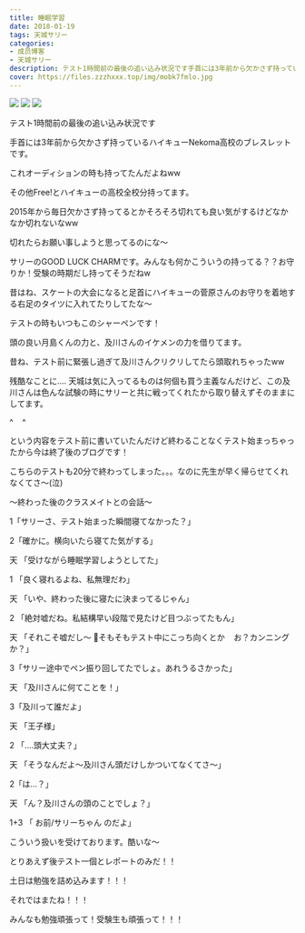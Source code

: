 ```yaml
---
title: 睡眠学習
date: 2018-01-19
tags: 天城サリー
categories: 
- 成员博客
- 天城サリー
description: テスト1時間前の最後の追い込み状況です手首には3年前から欠かさず持っているハイキューNekoma高校のブレスレットです。これオーディションの時も持ってたんだよねwwその他Free!とハイキューの高校全校分持ってま...
cover: https://files.zzzhxxx.top/img/mobk7fmlo.jpg 
---
```

![](https://files.zzzhxxx.top/img/mobk7fmlo.jpg)
![](https://files.zzzhxxx.top/img/mob9Xs4D9.jpg)
![](https://files.zzzhxxx.top/img/mobetxABV.jpg)

テスト1時間前の最後の追い込み状況です



手首には3年前から欠かさず持っているハイキューNekoma高校のブレスレットです。

これオーディションの時も持ってたんだよねww

その他Free!とハイキューの高校全校分持ってます。



2015年から毎日欠かさず持ってるとかそろそろ切れても良い気がするけどなかなか切れないなww

切れたらお願い事しようと思ってるのにな〜

サリーのGOOD LUCK CHARMです。みんなも何かこういうの持ってる？？お守りか！受験の時期だし持ってそうだねw

昔はね、スケートの大会になると足首にハイキューの菅原さんのお守りを着地する右足のタイツに入れてたりしてたな〜

テストの時もいつもこのシャーペンです！



頭の良い月島くんの力と、及川さんのイケメンの力を借りてます。

昔ね、テスト前に緊張し過ぎて及川さんクリクリしてたら頭取れちゃったww

残酷なことに.... 天城は気に入ってるものは何個も買う主義なんだけど、この及川さんは色んな試験の時にサリーと共に戦ってくれたから取り替えずそのままにしてます。

^    ^

という内容をテスト前に書いていたんだけど終わることなくテスト始まっちゃったから今は終了後のブログです！

こちらのテストも20分で終わってしまった。。。なのに先生が早く帰らせてくれなくてさ〜(泣)

〜終わった後のクラスメイトとの会話〜

1「サリーさ、テスト始まった瞬間寝てなかった？」

2「確かに。横向いたら寝てた気がする」

天 「受けながら睡眠学習しようとしてた」

1 「良く寝れるよね、私無理だわ」

天 「いや、終わった後に寝たに決まってるじゃん」

2 「絶対嘘だね。私結構早い段階で見たけど目つぶってたもん」

天 「それこそ嘘だし〜 🤥そもそもテスト中にこっち向くとか    お？カンニングか？」

3「サリー途中でペン振り回してたでしょ。あれうるさかった」

天 「及川さんに何てことを！」

3「及川って誰だよ」

天 「王子様」

2 「....頭大丈夫？」

天 「そうなんだよ〜及川さん頭だけしかついてなくてさ〜」

2「は...？」

天 「ん？及川さんの頭のことでしょ？」

1+3 「 お前/サリーちゃん のだよ」

こういう扱いを受けております。酷いな〜 

とりあえず後テスト一個とレポートのみだ！！

土日は勉強を詰め込みます！！！

それではまたね！！！

みんなも勉強頑張って！受験生も頑張って！！！








